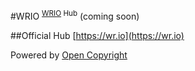 #WRIO <sup>[WRIO](http://wr.io) Hub</sup>
(coming soon)

##Official Hub
[https://wr.io](https://wr.io)

Powered by [Open Copyright](http://opencopyright.webrunes.com)
